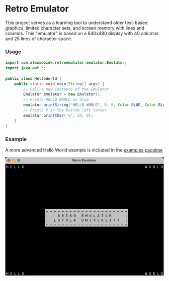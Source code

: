 # Retro Emulator
This project serves as a learning tool to understand older text-based graphics, limited character sets, and screen 
memory with lines and columns. This "emulator" is based on a 640x480 display with 40 columns and 25 lines of character
space.

### Usage
```java
import com.alexsobiek.retroemulator.emulator.Emulator;
import java.awt.*;

public class HelloWorld {
    public static void main(String[] args) {
        // Call a new instance of the Emulator
        Emulator emulator = new Emulator();
        // Prints HELLO WORLD in blue
        emulator.printString("HELLO WORLD", 0, 0, Color.BLUE, Color.BLACK);
        // Prints V in the bottom left corner
        emulator.printChar('V', 24, 0);
    }
}
```

### Example
A more advanced Hello World example is included in the [examples pacakge](https://github.com/alexsobiek/RetroEmulator/tree/main/src/main/java/com/alexsobiek/retroemulator/examples)

<p align="center">
  <img alt="Hello World" src="https://raw.githubusercontent.com/alexsobiek/RetroEmulator/main/docs/helloworld.png">
</p>
